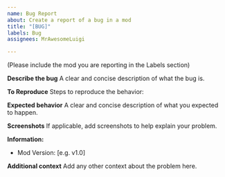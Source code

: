 ```yaml
---
name: Bug Report
about: Create a report of a bug in a mod
title: "[BUG]"
labels: Bug
assignees: MrAwesomeLuigi

---
```


(Please include the mod you are reporting in the Labels section)

**Describe the bug**
A clear and concise description of what the bug is.

**To Reproduce**
Steps to reproduce the behavior:

**Expected behavior**
A clear and concise description of what you expected to happen.

**Screenshots**
If applicable, add screenshots to help explain your problem.

**Information:**
 - Mod Version: [e.g. v1.0]

**Additional context**
Add any other context about the problem here.

